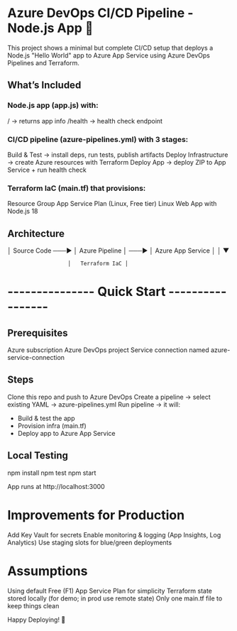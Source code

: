 # Azure DevOps CI/CD Pipeline - Node.js App 🚀 #

This project shows a minimal but complete CI/CD setup that deploys a Node.js "Hello World" app to Azure App Service using Azure DevOps Pipelines and Terraform.

##  What’s Included

### Node.js app (app.js) with:

/ → returns app info
/health → health check endpoint

### CI/CD pipeline (azure-pipelines.yml) with 3 stages:

Build & Test → install deps, run tests, publish artifacts
Deploy Infrastructure → create Azure resources with Terraform
Deploy App → deploy ZIP to App Service + run health check

### Terraform IaC (main.tf) that provisions:

Resource Group
App Service Plan (Linux, Free tier)
Linux Web App with Node.js 18

## Architecture ##

│   Source Code  ───▶ │  Azure Pipeline │ ───▶ │ Azure App Service │
                                │
                                ▼

                       │   Terraform IaC │

# --------------- Quick Start -----------------  #

## Prerequisites ##
Azure subscription
Azure DevOps project
Service connection named azure-service-connection

## Steps ##
Clone this repo and push to Azure DevOps
Create a pipeline → select existing YAML → azure-pipelines.yml
Run pipeline → it will:
- Build & test the app
- Provision infra (main.tf)
- Deploy app to Azure App Service

## Local Testing ##
npm install
npm test
npm start

App runs at http://localhost:3000

# Improvements for Production #

Add Key Vault for secrets
Enable monitoring & logging (App Insights, Log Analytics)
Use staging slots for blue/green deployments

# Assumptions #

Using default Free (F1) App Service Plan for simplicity
Terraform state stored locally (for demo; in prod use remote state)
Only one main.tf file to keep things clean

Happy Deploying! 🎉